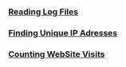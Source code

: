 <h3><a href="#">Reading Log Files</a></h3>
<h3><a href="#">Finding Unique IP Adresses</a></h3>
<h3><a href="#">Counting WebSite Visits</a></h3>
